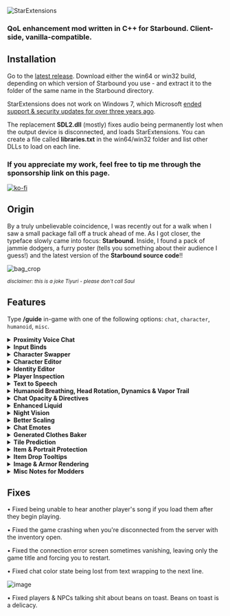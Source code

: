![StarExtensions](https://files.catbox.moe/qlqnge.png)

### QoL enhancement mod written in C++ for Starbound. Client-side, vanilla-compatible.

## Installation
Go to the [latest release](https://github.com/StarExtensions/StarExtensions/releases/latest). Download either the win64 or win32 build, depending on which version of Starbound you use - and extract it to the folder of the same name in the Starbound directory.

StarExtensions does not work on Windows 7, which Microsoft [ended support & security updates for over three years ago](https://support.microsoft.com/en-us/windows/windows-7-support-ended-on-january-14-2020-b75d4580-2cc7-895a-2c9c-1466d9a53962).

The replacement **SDL2.dll** (mostly) fixes audio being permanently lost when the output device is disconnected, and loads StarExtensions. You can create a file called **libraries.txt** in the win64/win32 folder and list other DLLs to load on each line.
### If you appreciate my work, feel free to tip me through the sponsorship link on this page.
[![ko-fi](https://ko-fi.com/img/githubbutton_sm.svg)](https://ko-fi.com/Q5Q1EH3WV)

## Origin

By a truly unbelievable coincidence, I was recently out for a walk when I saw a small package fall off a truck ahead of me.  As I got closer, the typeface slowly came into focus: **Starbound**. Inside, I found a pack of jammie dodgers, a furry poster (tells you something about their audience I guess!) and the latest version of the **Starbound source code**!!

![bag_crop](https://user-images.githubusercontent.com/80987908/185361129-9883fb92-9597-4ba4-b003-4be3dc4971a3.png)

<sup>*disclaimer: this is a joke Tiyuri - please don't call Saul*</sup>
## Features
Type **/guide** in-game with one of the following options: `chat`, `character`, `humanoid`, `misc`.

<details>
<summary><b>Proximity Voice Chat</b></summary>

StarExtensions adds **proximity voice chat**.

Type **/voice** to open the menu, but don't forget to set the push-to-talk bind in **/binds**.

![image](https://github.com/StarExtensions/StarExtensions/assets/80987908/1084c969-800e-41e3-996d-704876f3de6a)

</details>

<details>
<summary><b>Input Binds</b></summary>

StarExtensions adds support for mods to add custom bindings. Type <b>/binds</b> to open the bindings menu.

Modders: to add your own binds, add a .binds file anywhere in your mod. Be careful not to overwrite someone elses .binds file.
Here is an example .binds file, which adds a bind with two defaults.

```json
{
  "examplemod": {
    "name": "Example Mod",
    "bannerName" : "Example Mod!!",
    "binds": {
      "awesomebind": {
        "default": [{
          "type": "key",
          "value": "C",
          "mods": ["LShift"]
        },
        {
          "type": "key",
          "value": "V",
          "mods": ["LShift"]
        }],
        "name": "Awesome Bind"
      }
    }
  }
}
```

You can then use the **input.bind\*** functions.

</details>

<details>
<summary><b>Character Swapper</b></summary>

Swap with your other selves. The ship of the character you joined as stays & saves to the original character's ship file.

Swapping immediately saves the previous character. Ship upgrades for a visiting character will not be applied until you join as that character.

![swapper](https://user-images.githubusercontent.com/80987908/185360435-b03d31ec-74cf-4499-9820-09f28cfdc835.gif)

</details>

<details>
<summary><b>Character Editor</b></summary>

Repurposes Starbound's character creation pane as an in-game editor, so you can edit your appearance live.

![editor](https://user-images.githubusercontent.com/80987908/185359481-3a46fb16-fee0-4ee3-90bd-26f668215596.gif)

</details>

<details>
<summary><b>Identity Editor</b></summary>

For more advanced character editing, you can use the new identity commands to directly modify your character's identity.

![identity_mod](https://user-images.githubusercontent.com/80987908/185365614-1eb5c6b3-a115-436e-847e-4047c682a0f3.gif)

</details>

<details>
<summary><b>Player Inspection</b></summary>

Originally present in Starbound's beta, player inspection is back! The **/description** command lets you change your character's description.

![description](https://user-images.githubusercontent.com/80987908/185783346-3383114f-995b-4ab6-bb66-249dc5fce976.gif)


</details>

<details>
<summary><b>Text to Speech</b></summary>

Players and NPCs now use [Software Automatic Mouth](https://discordier.github.io/sam/). You can enable & customize it with **/speech**!

Glitch get a voice by default. You may want to set a **/speech rule** after so it doesn't speak all of your text.

You can give other species a default voice with a patch. Here's the patch used for Glitch as an example:

**/species/glitch.species.patch**
```json
[
  {
    "op": "add",
    "path": "/samVoiceProfiles",
    "value": {
      "male": {
        "pitch": 50,
        "mouth": 142,
        "throat": 142
      },
      "female": {
        "pitch": 32,
        "mouth": 180,
        "throat": 165
      }
    }
  }
]
```

These are the default variables:
```json
{
  "sing" : false,
  "pitch" : 64,
  "speed" : 72,
  "mouth" : 128,
  "throat" : 128,
  "audioSpeed" : 1.0
}
```

Many thanks to thedjinn for [porting SAM to Rust](https://github.com/thedjinn/rustsam)!

</details>

<details>
<summary><b>Humanoid Breathing, Head Rotation, Dynamics & Vapor Trail</b></summary>
  
Humanoids now breathe, and player heads rotate when sitting, dancing or holding an item. Both are togglable.
  
![breathing](https://user-images.githubusercontent.com/80987908/185374557-b0eb1165-42f9-4115-86d9-6680060c65a6.gif)
![aiming](https://user-images.githubusercontent.com/80987908/185373968-1dc89371-f43a-4171-a493-c81a65dc37c9.gif)
  
Chucklefish gave humanoids [a vapor trail](https://playstarbound.com/21st-july-progress/). It's meant to appear when you fall but it seems they had forgotten to actually hook it up, so I did. It also now rotates with your velocity, and fades in.

![vapor_trail](https://user-images.githubusercontent.com/80987908/185793966-153761ed-14a2-4419-9ba3-fac31644fb61.gif)

<details>
<summary>Humanoid Guide</summary>

### NPCs
To disable breathing or dynamics on NPCs, these can be put in their status properties:
```json
{
  "disableBreathing" : true,
  "disableDynamics" : true
}
```

### Humanoid Overrides
In your .species config file, you can specify the following in `"humanoidOverrides" : {}`:
 
<details>
<summary>.species:humanoidOverrides example</summary>
  
```json
"humanoidOverrides" : {
  "headSliceY" : 25,
  // THIS IS DEPRECATED! cleaves the body in two, using the upper slice as part of the head for rotation.
  
  // if your body spritesheet has pixels that must appear attached to the head,
  // then these two are available for head rotation compatibility.
  "useBodyMask" : true,
  // adds a ?blendmult=/humanoid/<species>/mask/<gender>body.png to the body drawable's directives
  "useBodyHeadMask" : true,
  // 1. copies the body drawable
  // 2. prefixes ?blendmult=/humanoid/<species>/headmask/<gender>body.png to the directives
  // 3. moves it as if part of the head, overrides headSliceY
  
  "headUsesBodyFrame" : true,
  // makes the head copy the body's frame when drawn
  "hairUsesBodyFrame" : true,
  // makes the hair copy the body's frame when drawn
  "facialHairUsesBodyFrame" : true,
  // makes the facial hair copy the body's frame when drawn
}
```
 
</details>

If you are using the `xUsesBodyFrame` options, you will need to add .frames files to your `/humanoid/<species>/` folder that match the body frames.
<details>
<summary>template [female/male]head.frames OR hair/default.frames</summary>
  
```json
{
  "frameGrid" : {
    "size" : [43, 43],
    "dimensions" : [9, 6],

    "names" : [
      [ null, "idle.1", "idle.2", "idle.3", "idle.4", "idle.5", "sit.1", null, "duck.1" ],
      [ null, "walk.1", "walk.2", "walk.3", "walk.4", "walk.5", "walk.6", "walk.7", "walk.8" ],
      [ null, "run.1", "run.2", "run.3", "run.4", "run.5", "run.6", "run.7", "run.8" ],
      [ null, "jump.1", "jump.2", "jump.3", "jump.4", "fall.1", "fall.2", "fall.3", "fall.4" ],
      [ null, "climb.1", "climb.2", "climb.3", "climb.4", "climb.5", "climb.6", "climb.7", "climb.8" ],
      [ null, "swimIdle.1", null, null, "swim.1", "swim.2", "swim.3", "swim.4" ]
    ]
  },
  "aliases" : {
    "swimIdle.2" : "swimIdle.1",
    "swim.5" : "swimIdle.1",
    "swim.6" : "swimIdle.1",
    "swim.7" : "swimIdle.1",
    "lay.1" : "run.8",
    //aliases for vanilla compatibility
    "normal" : "idle.1",
    "climb" : "climb.1"
  }
}
```
  
</details>
  
### Dynamics
  
To add support for a modded species, add these files with a mod:
- `/humanoid/<species>/dynamic/base/<gender>body.png` - Base layer
- `/humanoid/<species>/dynamic/<gender>body.png` - Moving layer
- Used instead if the player has generated body directives (very very rare, you can just make 'em blank)
  - `/humanoid/<species>/dynamic/mask/<gender>body.png` - Moving mask
  - `/humanoid/<species>/dynamic/basemask/<gender>body.png` - Base mask
  
To add support for an armor item, add these files to the armor item's directory with a mod, \<image> being the same name of the original spritesheet such as 'chestf'.
- `dynamic/base/<image>` - Base layer
- `dynamic/<image>` - Moving layer
- `dynamic/mask/<image>` - Mask to cut pixels out of the humanoid moving layer if necessary.

<b>You must add `"dynamic" : true` to the parameters (not the config) of an item instance to enable dynamics.</b>

For <b>[vanilla-compatible generated clothing](https://silverfeelin.github.io/Starbound-NgOutfitGenerator/)</b>:
- Add a table called `dynamicData` {} to the parameters. In it, you can insert the following generated directives from the outfit generator of your choice with these names:
  - `base` - Base layer
  - `moving` - Moving layer
  - `mask` - Mask to cut pixels out of the humanoid moving layer if necessary.
  - `overlay` - Non-moving overlay layer.
  - You can also insert a `multiplier` number value to multiply the dynamics intensity.

<b>Please remember to include a standard `directives` parameter for players without this mod or dynamics enabled!</b>

</details>

---

</details>

<details>
<summary><b>Chat Opacity & Directives</b></summary>

You can now set the opacity of chat text, which was originally a hardcoded 50%.

You can now apply processing directives to the chat font, the default is `?border=1;000;0000`.

![chat](https://user-images.githubusercontent.com/80987908/185368435-d694a2fc-e76c-4b70-aa63-77fbb6bbac5e.gif)

</details>

<details>
<summary><b>Enhanced Liquid</b></summary>

Smoothens out the appearance of liquid and adds a highlight to the top.
![healing_liquid](https://user-images.githubusercontent.com/80987908/215626572-3fd5ec7a-b5cc-49df-a6f2-52161bbe265f.gif)


</details>

<details>
<summary><b>Night Vision</b></summary>

Makes the dark.. not so dark.

![nv](https://user-images.githubusercontent.com/80987908/185371133-766de8e7-05c2-4f7b-9e21-0687afd89fe0.gif)

</details>


<details>
<summary><b>Better Scaling</b></summary>

Beautifies tech and status scaling by changing how it's rendered to scale the drawables instead of the sprites. Works with parent directives set from tech and status effect scripts, and primary directives from status primary scripts!

This also fixes various offset issues with scaling, such as your head detaching when you crouch.

![image](https://user-images.githubusercontent.com/80987908/185363859-8afecdaf-80cd-45b4-a92a-9b41330b7bd7.png)

</details>

<details>
<summary><b>Chat Emotes</b></summary>
  
You can now type emotes! Only StarExtensions users can see emotes.

![RrnSvF](https://user-images.githubusercontent.com/80987908/187029093-0f1f08ef-6aeb-4279-9227-e6e96fcaa69a.gif)

<details>
<summary>Emote List</summary>
<b>Does not list personal emotes.</b>

```
ralsei
ralseiweed
asexual
transgender
aroace
genderfluid
bigender
nonbinary
aromantic
bisexual
pansexual
LGBT / pride
lesbian
gay
looky
fnich
why
trollface
stare
ruin
sadde
sad
letsgo
laughedat
flubshed
desolate
bruhe
coolwoah
alcoholism
booba
yes
BibleThump
4Head
ResidentSleeper
NotLikeThis
WutFace
THEROCK
sussybaka
peepoSad
peepoBlanket
WeirdChamp
peepoLove
weSmart
REEeee
monkaGun
FeelsGoodMan
peepoHappy
FeelsOkayMan
HYPERS
YEP
FeelsBadMan
Sadge
widepeepoSad
PepeLaugh
monkaS
monkaW
POGGERS
KEKW
LULW
Pepega
widepeepoHappy
PepeHands
Pog
OMEGALUL
clown_mfs
parrot_wot
deranged_cowboy
morbius
NOOOO
PepeSus
SadCat
TrollDespair
ayy_lmao
clueless
eyes
monkaEyes
gigachad
moyai
wasted
```

</details>

</details>


<details>
<summary><b>Generated Clothes Baker</b></summary>
  
Internally bakes the extremely long directives of [generated clothes](https://silverfeelin.github.io/Starbound-NgOutfitGenerator/) to a spritesheet, so they no longer destroy performance.

</details>

<details>
<summary><b>Tile Prediction</b></summary>
  
Placing tiles on servers is now predicted to make building smoother.

</details>

<details>
<summary><b>Item & Portrait Protection</b></summary>
  
When another player tries to use a Lua script to copy your item, they get a dollar store version with most important parameters removed.

When another player tries to use [world.entityPortrait](https://starbound-unofficial.readthedocs.io/en/latest/lua/world.html#jsonarray-world-entityportrait-entityid-entityid-string-portraitmode) to copy your clothing and you've put the parameter `"portraitProtected" : true` on it, they don't get the directives.

</details>

<details>
<summary><b>Item Drop Tooltips</b></summary>

You can now hover over item drops to get to know them a little better.

![](https://user-images.githubusercontent.com/80987908/211474220-c79eefb1-5098-486e-8f5f-bc9ac7cf9b5c.gif)


</details>

<details>
<summary><b>Image & Armor Rendering</b></summary>

Use the <b>/render</b> command to render an image with directives to your clipboard. This is useful for recovering sprites.
You can also render your worn armor to the clipboard - type <b>/render</b> on its own for more information.

</details>

<details>
<summary><b>Misc Notes for Modders</b></summary>

I'm just putting these here until I have a better place for them.

You can override the Pane Layer of Script Panes now.
In a script pane's config, specify "paneLayer" with a string value of either:

`"tooltip", "modalWindow", "stickyWindow", "hud"`

Specifying "hud" prevents the pane from displaying the player's menu icon.
You can make a ScriptPane non-dismissable by setting these two:
```json
"paneLayer" : "hud",
"dismissable" : false
```

You can specify immediateSoundPool alongside the vanilla immediateSound in an animation state's properties to play a random immediateSound.

**immediateSoundPool** must be an array, with each entry being a possible immediateSound value (string or array of strings for each frame)

</details>

## Fixes

• Fixed being unable to hear another player's song if you load them after they begin playing.

• Fixed the game crashing when you're disconnected from the server with the inventory open.

• Fixed the connection error screen sometimes vanishing, leaving only the game title and forcing you to restart.

• Fixed chat color state being lost from text wrapping to the next line.

![image](https://user-images.githubusercontent.com/80987908/185369315-db8a641c-4e3b-435b-8251-acaaa4715fe6.png)

• Fixed players & NPCs talking shit about beans on toast. Beans on toast is a delicacy.
